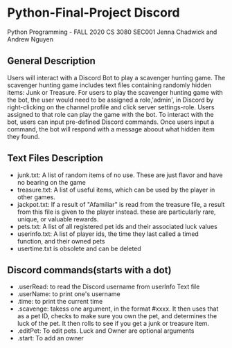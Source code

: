 # Python-Final-Project Discord
Python Programming - FALL 2020 CS 3080 SEC001 Jenna Chadwick and Andrew Nguyen


## General Description
  Users will interact with a Discord Bot to play a scavenger hunting game. The scavenger hunting game includes text files containing randomly hidden items: Junk or Treasure.
  For users to play the scavenger hunting game with the bot, the user would need to be assigned a role,'admin', in Discord by right-clicking on the channel profile and click server settings-role.
  Users assigned to that role can play the game with the bot. To interact with the bot, users can input pre-defined Discord commands. 
  Once users input a command, the bot will respond with a message aboout what hidden item they found.
  

## Text Files Description
  * junk.txt: A list of random items of no use. These are just flavor and have no bearing on the game
  * treasure.txt: A list of useful items, which can be used by the player in other games.
  * jackpot.txt: If a result of "Afamiliar" is read from the treasure file, a result from this file is given to the player instead. these are particularly rare, unique, or valuable rewards.
  * pets.txt: A list of all registered pet ids and their associated luck values
  * userinfo.txt: A list of player ids, the time they last called a timed function, and their owned pets
  * usertime.txt is obsolete and can be deleted



## Discord commands(starts with a dot)
* .userRead: to read the Discord username from userInfo Text file
* .userName: to print one's username
* .time:  to print the current time
* .scavenge: takess one argument, in the format #xxxx. It then uses that as a pet ID, checks to make sure you own the pet, and determines the luck of the pet. It then rolls to see if you get a junk
  or treasure item.
* .editPet: To edit pets. Luck and Owner are optional arguments
* .start: To add an owner






